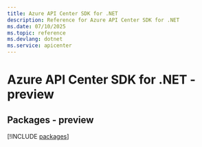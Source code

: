 ```yaml
---
title: Azure API Center SDK for .NET
description: Reference for Azure API Center SDK for .NET
ms.date: 07/10/2025
ms.topic: reference
ms.devlang: dotnet
ms.service: apicenter
---
```

# Azure API Center SDK for .NET - preview
## Packages - preview
[!INCLUDE [packages](api-center-index.md)]